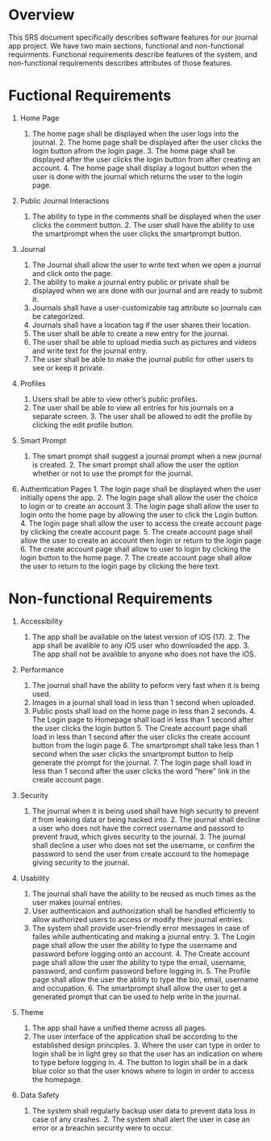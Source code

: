 # Overview

This SRS document specifically describes software features for our journal app project.
We have two main sections, functional and non-functional requirments. Functional requirements
describe features of the system, and non-functional requirements describes attributes of those features.

# Fuctional Requirements

1. Home Page
    1. The home page shall be displayed when the user logs into the journal.
		2. The home page shall be displayed after the user clicks the login button afrom the login page.
		3. The home page shall be displayed after the user clicks the login button from after creating an account.
		4. The home page shall display a logout button when the user is done with the journal which returns the user to the login page.

2. Public Journal Interactions
    1. The ability to type in the comments shall be displayed when the user clicks the comment button.
		2. The user shall have the ability to use the smartprompt when the user clicks the smartprompt button.


3. Journal
    1. The Journal shall allow the user to write text when we open a journal and click onto the page.
    2. The ability to make a journal entry public or private shall be displayed when we are done with our journal and are ready to submit it.
    3. Journals shall have a user-customizable tag attribute so journals can be categorized.
    4. Journals shall have a location tag if the user shares their location.
    5. The user shall be able to create a new entry for the journal.
    6. The user shall be able to upload media such as pictures and videos and write text for the journal entry.
    7. The user shall be able to make the journal public for other users to see or keep it private.

4. Profiles
    1. Users shall be able to view other’s public profiles.
    2. The user shall be able to view all entries for his journals on a separate screen.
		3. The user shall be allowed to edit the profile by clicking the edit profile button.

5. Smart Prompt
    1. The smart prompt shall suggest a journal prompt when a new journal is created.
		2. The smart prompt shall allow the user the option whether or not to use the prompt for the journal.

6. Authentication Pages
		1. The login page shall be displayed when the user initially opens the app.
		2. The login page shall allow the user the choice to login or to create an account
		3. The login page shall allow the user to login onto the home page by allowing the user to click the Login button.
		4. The login page shall allow the user to access the create account page by clicking the create account page.
		5. The create account page shall allow the user to create an account then login or return to the login page
		6. The create account page shall allow to user to login by clicking the login button to the home page.
		7. The create account page shall allow the user to return to the login page by clicking the here text.

# Non-functional Requirements

1. Accessibility
    1. The app shall be available on the latest version of iOS (17).
		2. The app shall be avalible to any iOS user who downloaded the app.
		3. The app shall not be avalible to anyone who does not have the iOS.

2. Performance
    1. The journal shall have the ability to peform very fast when it is being used.
    2. Images in a journal shall load in less than 1 second when uploaded.
    3. Public posts shall load on the home page in less than 2 seconds.
		4. The Login page to Homepage shall load in less than 1 second after the user clicks the login button
		5. The Create account page shall load in less than 1 second after the user clicks the create account button from the login page
		6. The smartprompt shall take less than 1 second when the user clicks the smartprompt button to help generate the prompt for the journal.
		7. The login page shall load in less than 1 second after the user clicks the word "here" link in the create account page.

3. Security
    1. The journal when it is being used shall have high security to prevent it from leaking data or being hacked into.
		2. The journal shall decline a user who does not have the correct username and passord to prevent fraud, which gives security to the journal.
		3. The journal shall decline a user who does not set the username, or confirm the password to send the user from create account to the homepage giving security to the journal.

4. Usability
    1. The journal shall have the ability to be reused as much times as the user makes journal entries.
    2. User authenticaion and authorization shall be handled efficiently to allow authorized users to access or modify their journal entries.
    2. The system shall provide user-friendly error messages in case of failes while authenticating and making a journal entry.
		3. The Login page shall allow the user the ability to type the username and password before logging onto an account.
		4. The Create account page shall allow the user the ability to type the email, username, password, and confirm password before logging in.
		5. The Profile page shall allow the user the abliity to type the bio, email, username and occupation.
		6. The smartprompt shall allow the user to get a generated prompt that can be used to help write in the journal.

5. Theme
    1. The app shall have a unified theme across all pages.
    2. The user interface of the application shall be according to the established design principles.
		3. Where the user can type in order to login shall be in light grey so that the user has an indication on where to type before logging in.
		4. The button to login shall be in a dark blue color so that the user knows where to login in order to access the homepage.

6. Data Safety
    1. The system shall regularly backup user data to prevent data loss in case of any crashes.
		2. The system shall alert the user in case an error or a breachin security were to occur.
